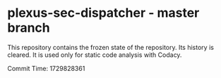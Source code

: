 # plexus-sec-dispatcher - master branch

This repository contains the frozen state of the repository.
Its history is cleared. It is used only for static code
analysis with Codacy.

Commit Time: 1729828361